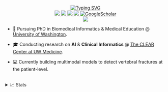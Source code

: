 <p align="center">
<a href="https://github.com/brian-cy-chang">
    <img src="https://readme-typing-svg.demolab.com?font=Georgia&size=18&duration=2000&pause=100&multiline=true&width=500&height=80&lines=Brian+Chang;Researcher+%7C+PhD+Student+%7C+AI+Scientist;Clinical+Informatics+%7C+Predictive+Modeling" alt="Typing SVG" />
</a>
<br/>

<a href="https://brianchang.netlify.app/">
    <img src="https://img.shields.io/badge/Website-brianchang.app-red?style=flat-square">
</a>  
<a href="https://brianchang.netlify.app/uploads/resume.pdf">
    <img src="https://img.shields.io/badge/PDF-CV-red?style=flat-square&logo=adobe">
</a>  
<a href="https://www.linkedin.com/in/briancychang/">
    <img src="https://img.shields.io/badge/-Linkedin-blue?style=flat-square&logo=linkedin">
</a>
<a href="mailto:bchang9205@gmail.com">
    <img src="https://img.shields.io/badge/-Email-red?style=flat-square&logo=gmail&logoColor=white">
</a>
<a href='https://scholar.google.com/citations?user=qN4OLSoAAAAJ&hl=en' target="_blank">
    <img alt='GoogleScholar' src='https://img.shields.io/badge/Scholar-100000?style=flat&logo=GoogleScholar&logoColor=white&&color=0181FF'>
</a>

<br/> 

<a href="https://github.com/brian-cy-chang">
    <img src="https://github-stats-alpha.vercel.app/api?username=brian-cy-chang&cc=22272e&tc=37BCF6&ic=fff&bc=0000">
</a>

</p>

* 📖 Pursuing PhD in Biomedical Informatics & Medical Education @ [University of Washington](https://bime.uw.edu/). 

* 🎓 Conducting research on **AI** & **Clinical Informatics** @ [The CLEAR Center at UW Medicine](https://theclearcenter.org/).

* 💻 Currently building multimodal models to detect vertebral fractures at the patient-level.

<br/> 
<details>
<summary>📈 Stats</summary>
<br>
My Github Stats

![](http://github-profile-summary-cards.vercel.app/api/cards/profile-details?username=brian-cy-chang&theme=dracula) 

![](http://github-profile-summary-cards.vercel.app/api/cards/repos-per-language?username=brian-cy-chang&theme=dracula) 
![](http://github-profile-summary-cards.vercel.app/api/cards/most-commit-language?username=brian-cy-chang&theme=dracula)

<!--
**brian-cy-chang/brian-cy-chang** is a ✨ _special_ ✨ repository because its `README.md` (this file) appears on your GitHub profile.

Here are some ideas to get you started:

- 🔭 I’m currently working on ...
- 🌱 I’m currently learning ...
- 👯 I’m looking to collaborate on ...
- 🤔 I’m looking for help with ...
- 💬 Ask me about ...
- 📫 How to reach me: ...
- 😄 Pronouns: ...
- ⚡ Fun fact: ...
-->
